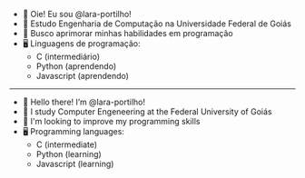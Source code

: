 - 👋️ Oie! Eu sou @lara-portilho!
- 📖️ Estudo Engenharia de Computação na Universidade Federal de Goiás
- 👀️ Busco aprimorar minhas habilidades em programação
- 🖥️ Linguagens de programação:
  - C (intermediário)
  - Python (aprendendo)
  - Javascript (aprendendo)

-------------------------

- 👋️ Hello there! I’m @lara-portilho!
- 📖️ I study Computer Engeneering at the Federal University of Goiás
- 👀️ I'm looking to improve my programming skills
- 🖥️ Programming languages:
  - C (intermediate)
  - Python (learning)
  - Javascript (learning)
